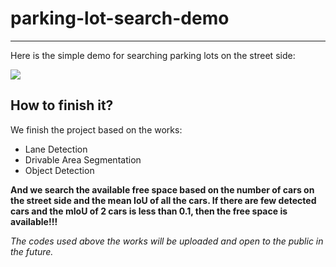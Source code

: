 # parking-lot-search-demo

------

Here is the simple demo for searching parking lots on the street side:


![](demo.gif)



## How to finish it?

We finish the project based on the works:

- Lane Detection
- Drivable Area Segmentation
- Object Detection

**And we search the available free space based on the number of cars on the street side and the mean IoU of all the cars. If there are few detected cars and the mIoU of 2 cars is less than 0.1, then the free space is available!!!**


*The codes used above the works will be uploaded and open to the public in the future.*
